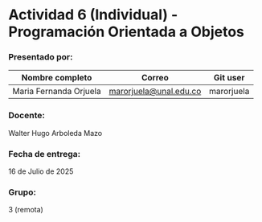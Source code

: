# Actividad 6 (Individual) - Programación Orientada a Objetos

### Presentado por:
|Nombre completo                       |Correo                  |Git user            |
|--------------------------------------|------------------------|--------------------|
|Maria Fernanda Orjuela                |marorjuela@unal.edu.co  | marorjuela         |


### Docente:
Walter Hugo Arboleda Mazo

### Fecha de entrega: 
16 de Julio de 2025

### Grupo:
3 (remota)
